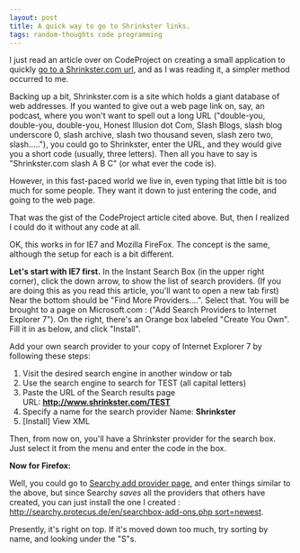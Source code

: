 ```yaml
---
layout: post
title: A quick way to go to Shrinkster links.
tags: random-thoughts code programming
---
```

I just read an article over on CodeProject on creating a small application to quickly [go to a Shrinkster.com url](http://www.codeproject.com/csharp/GotoShrinkster.asp), and as I was reading it, a simpler method occurred to me.

Backing up a bit, Shrinkster.com is a site which holds a giant database of web addresses.  If you wanted to give out a web page link on, say, an podcast, where you won't want to spell out a long URL ("double-you, double-you, double-you, Honest Illusion dot Com, Slash Blogs, slash blog underscore 0, slash archive, slash two thousand seven, slash zero two, slash....."), you could go to Shrinkster, enter the URL, and they would give you a short code (usually, three letters).  Then all you have to say is "Shrinkster.com slash A B C" (or what ever the code is).

However, in this fast-paced world we live in, even typing that little bit is too much for some people. They want it down to just entering the code, and going to the web page.

That was the gist of the CodeProject article cited above.  But, then I realized I could do it without any code at all.

OK, this works in for IE7 and Mozilla FireFox.  The concept is the same, although the setup for each is a bit different.

**Let's start with IE7 first.**
In the Instant Search Box (in the upper right corner), click the down arrow, to show the list of search providers.  (If you are doing this as you read this article, you'll want to open a new tab first)  Near the bottom should be "Find More Providers....".  Select that.  You will be brought to a page on Microsoft.com : ("Add Search Providers to Internet Explorer 7").  On the right, there's an Orange box labeled "Create You Own".  Fill it in as below, and click "Install".

Add your own search provider to your copy of Internet Explorer 7 by following these steps:

1. Visit the desired search engine in another window or tab
2. Use the search engine to search for TEST (all capital letters)
3. Paste the URL of the Search results page   
URL: **http://www.shrinkster.com/TEST**
1. Specify a name for the search provider
 Name: **Shrinkster**
1. [Install] View XML
  
Then, from now on, you'll have a Shrinkster provider for the search box.  Just select it from the menu and enter the code in the box.

**Now for Firefox:**

Well, you could go to [Searchy add provider page](http://searchy.protecus.de/en/add2.php), and enter things similar to the above, but since Searchy *saves* all the providers that others have created, you can just install the one I created : [http://searchy.protecus.de/en/searchbox-add-ons.php sort=newest](http://searchy.protecus.de/en/searchbox-add-ons.php?sort=newest).

Presently, it's right on top.  If it's moved down too much, try sorting by name, and looking under the "S"s.